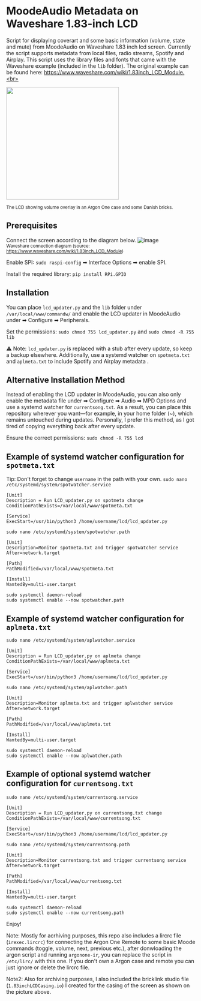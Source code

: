 # MoodeAudio Metadata on Waveshare 1.83-inch LCD
Script for displaying coverart and some basic information (volume, state and mute) from MoodeAudio on Waveshare 1.83 inch lcd screen. Currently the script supports metadata from local files, radio streams, Spotify and Airplay. This script uses the library files and fonts that came with the Waveshare example (included in the `lib` folder). The original example can be found here: https://www.waveshare.com/wiki/1.83inch_LCD_Module.<br>

<img src="https://github.com/user-attachments/assets/d196dd22-aabd-4242-a7ce-da621ec2eb97" style="width:300px; height:auto;"><br>

<sub>The LCD showing volume overlay in an Argon One case and some Danish bricks.</sub><br>

## Prerequisites
Connect the screen according to the diagram below.
![image](https://github.com/user-attachments/assets/9180c546-3529-4612-8237-3af47816893e)<br> 
<sub>Waveshare connection diagram (source: https://www.waveshare.com/wiki/1.83inch_LCD_Module)</sub><br>

Enable SPI: `sudo raspi-config` ➡ Interface Options ➡ enable SPI.

Install the required library: `pip install RPi.GPIO`

## Installation
You can place `lcd_updater.py` and the `lib` folder under `/var/local/www/commandw/` and enable the LCD updater in MoodeAudio under ➡ Configure ➡ Peripherals. 

Set the permissions: `sudo chmod 755 lcd_updater.py` and `sudo chmod -R 755 lib`

⚠ Note: `lcd_updater.py` is replaced with a stub after every update, so keep a backup elsewhere. Additionally, use a systemd watcher on `spotmeta.txt` and `aplmeta.txt` to include Spotify and Airplay metadata .

## Alternative Installation Method
Instead of enabling the LCD updater in MoodeAudio, you can also only enable the metadata file under ➡ Configure ➡ Audio ➡ MPD Options and use a systemd watcher for `currentsong.txt`. As a result, you can place this repository wherever you want—for example, in your home folder (~), which remains untouched during updates. Personally, I prefer this method, as I got tired of copying everything back after every update.

Ensure the correct permissions: `sudo chmod -R 755 lcd`

## Example of systemd watcher configuration for `spotmeta.txt` 
Tip: Don't forget to change `username` in the path with your own.
`sudo nano /etc/systemd/system/spotwatcher.service`
```
[Unit]
Description = Run LCD_updater.py on spotmeta change
ConditionPathExists=/var/local/www/spotmeta.txt

[Service]
ExecStart=/usr/bin/python3 /home/username/lcd/lcd_updater.py
```
`sudo nano /etc/systemd/system/spotwatcher.path`
```
[Unit]
Description=Monitor spotmeta.txt and trigger spotwatcher service
After=network.target

[Path]
PathModified=/var/local/www/spotmeta.txt

[Install]
WantedBy=multi-user.target
```
```
sudo systemctl daemon-reload
sudo systemctl enable --now spotwatcher.path
```
## Example of systemd watcher configuration for `aplmeta.txt`
`sudo nano /etc/systemd/system/aplwatcher.service`
```
[Unit]
Description = Run LCD_updater.py on aplmeta change
ConditionPathExists=/var/local/www/aplmeta.txt

[Service]
ExecStart=/usr/bin/python3 /home/username/lcd/lcd_updater.py
```
`sudo nano /etc/systemd/system/aplwatcher.path`
```
[Unit]
Description=Monitor aplmeta.txt and trigger aplwatcher service
After=network.target

[Path]
PathModified=/var/local/www/aplmeta.txt

[Install]
WantedBy=multi-user.target
```
```
sudo systemctl daemon-reload
sudo systemctl enable --now aplwatcher.path
```

## Example of optional systemd watcher configuration for `currentsong.txt` 
`sudo nano /etc/systemd/system/currentsong.service`
```
[Unit]
Description = Run LCD_updater.py on currentsong.txt change
ConditionPathExists=/var/local/www/currentsong.txt

[Service]
ExecStart=/usr/bin/python3 /home/username/lcd/lcd_updater.py
```
`sudo nano /etc/systemd/system/currentsong.path`
```
[Unit]
Description=Monitor currentsong.txt and trigger currentsong service
After=network.target

[Path]
PathModified=/var/local/www/currentsong.txt

[Install]
WantedBy=multi-user.target
```
```
sudo systemctl daemon-reload
sudo systemctl enable --now currentsong.path
```

Enjoy!


Note: Mostly for acrhiving purposes, this repo also includes a lircrc file (`irexec.lircrc`) for connecting the Argon One Remote to some basic Moode commands (toggle, volume, next, previous etc.), after donwloading the argon script and running `argonone-ir`, you can replace the script in `/etc/lirc/` with this one. If you don't own a Argon case and remote you can just ignore or delete the lircrc file. 
<br>

Note2: Also for archiving purposes, I also included the bricklink studio file (`1.83inchLCDCasing.io`) I created for the casing of the screen as shown on the picture above.  
